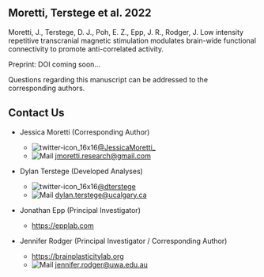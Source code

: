 ## Moretti, Terstege et al. 2022

Moretti, J., Terstege, D. J., Poh, E. Z., Epp, J. R., Rodger, J. Low intensity repetitive transcranial magnetic stimulation modulates brain-wide functional connectivity to promote anti-correlated activity.

Preprint: DOI coming soon...


Questions regarding this manuscript can be addressed to the corresponding authors.

## Contact Us

- Jessica Moretti (Corresponding Author) 
  - ![twitter-icon_16x16](https://user-images.githubusercontent.com/44174532/113163958-e3d3e400-91fd-11eb-8d79-17906d8d3f25.png)[@JessicaMoretti_](https://twitter.com/JessicaMoretti_) 
  - ![Mail](https://user-images.githubusercontent.com/44174532/113164412-50e77980-91fe-11eb-9282-dd83852578ce.png)
<jmoretti.research@gmail.com>

- Dylan Terstege (Developed Analyses) 
  - ![twitter-icon_16x16](https://user-images.githubusercontent.com/44174532/113163958-e3d3e400-91fd-11eb-8d79-17906d8d3f25.png)[@dterstege](https://twitter.com/dterstege) 
  - ![Mail](https://user-images.githubusercontent.com/44174532/113164412-50e77980-91fe-11eb-9282-dd83852578ce.png)
<dylan.terstege@ucalgary.ca>

- Jonathan Epp (Principal Investigator) 
  - https://epplab.com

- Jennifer Rodger (Principal Investigator / Corresponding Author) 
  - https://brainplasticitylab.org
  - ![Mail](https://user-images.githubusercontent.com/44174532/113164412-50e77980-91fe-11eb-9282-dd83852578ce.png)
<jennifer.rodger@uwa.edu.au>
